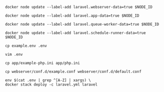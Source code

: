 ```shell
docker node update --label-add laravel.webserver-data=true $NODE_ID
```

```shell
docker node update --label-add laravel.app-data=true $NODE_ID
```

```shell
docker node update --label-add laravel.queue-worker-data=true $NODE_ID
```

```shell
docker node update --label-add laravel.schedule-runner-data=true $NODE_ID
```

```shell
cp example.env .env
```

```shell
vim .env
```

```shell
cp app/example-php.ini app/php.ini
```

```shell
cp webserver/conf.d/example.conf webserver/conf.d/default.conf
```

```shell
env $(cat .env | grep ^[A-Z] | xargs) \
docker stack deploy -c laravel.yml laravel
```

